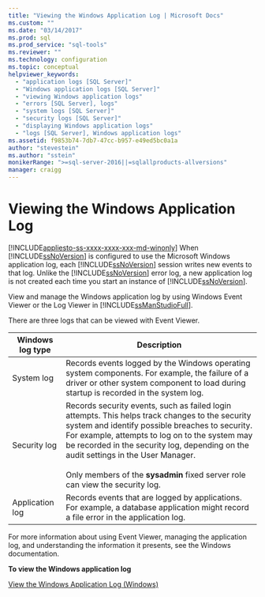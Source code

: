 ```yaml
---
title: "Viewing the Windows Application Log | Microsoft Docs"
ms.custom: ""
ms.date: "03/14/2017"
ms.prod: sql
ms.prod_service: "sql-tools"
ms.reviewer: ""
ms.technology: configuration
ms.topic: conceptual
helpviewer_keywords: 
  - "application logs [SQL Server]"
  - "Windows application logs [SQL Server]"
  - "viewing Windows application logs"
  - "errors [SQL Server], logs"
  - "system logs [SQL Server]"
  - "security logs [SQL Server]"
  - "displaying Windows application logs"
  - "logs [SQL Server], Windows application logs"
ms.assetid: f9853b74-7db7-47cc-b957-e49ed5bc0a1a
author: "stevestein"
ms.author: "sstein"
monikerRange: ">=sql-server-2016||=sqlallproducts-allversions"
manager: craigg
---
```

# Viewing the Windows Application Log
[!INCLUDE[appliesto-ss-xxxx-xxxx-xxx-md-winonly](../../includes/appliesto-ss-xxxx-xxxx-xxx-md-winonly.md)]
  When [!INCLUDE[ssNoVersion](../../includes/ssnoversion-md.md)] is configured to use the Microsoft Windows application log, each [!INCLUDE[ssNoVersion](../../includes/ssnoversion-md.md)] session writes new events to that log. Unlike the [!INCLUDE[ssNoVersion](../../includes/ssnoversion-md.md)] error log, a new application log is not created each time you start an instance of [!INCLUDE[ssNoVersion](../../includes/ssnoversion-md.md)].  
  
 View and manage the Windows application log by using Windows Event Viewer or the Log Viewer in [!INCLUDE[ssManStudioFull](../../includes/ssmanstudiofull-md.md)].  
  
 There are three logs that can be viewed with Event Viewer.  
  
|Windows log type|Description|  
|----------------------|-----------------|  
|System log|Records events logged by the Windows operating system components. For example, the failure of a driver or other system component to load during startup is recorded in the system log.|  
|Security log|Records security events, such as failed login attempts. This helps track changes to the security system and identify possible breaches to security. For example, attempts to log on to the system may be recorded in the security log, depending on the audit settings in the User Manager.<br /><br /> Only members of the **sysadmin** fixed server role can view the security log.|  
|Application log|Records events that are logged by applications. For example, a database application might record a file error in the application log.|  
  
 For more information about using Event Viewer, managing the application log, and understanding the information it presents, see the Windows documentation.  
  
 **To view the Windows application log**  
  
 [View the Windows Application Log &#40;Windows&#41;](../../relational-databases/performance/view-the-windows-application-log-windows-10.md)  
  
  
